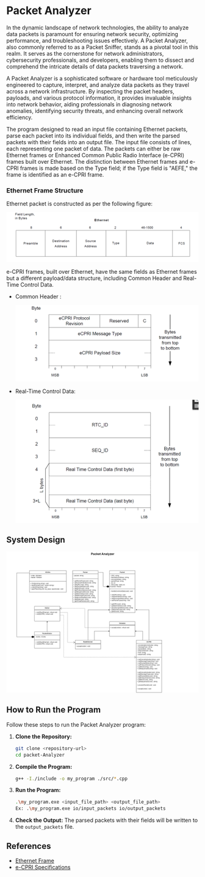# Packet Analyzer

In the dynamic landscape of network technologies, the ability to analyze data packets is paramount for ensuring network security, optimizing performance, and troubleshooting issues effectively. A Packet Analyzer, also commonly referred to as a Packet Sniffer, stands as a pivotal tool in this realm. It serves as the cornerstone for network administrators, cybersecurity professionals, and developers, enabling them to dissect and comprehend the intricate details of data packets traversing a network.

A Packet Analyzer is a sophisticated software or hardware tool meticulously engineered to capture, interpret, and analyze data packets as they travel across a network infrastructure. By inspecting the packet headers, payloads, and various protocol information, it provides invaluable insights into network behavior, aiding professionals in diagnosing network anomalies, identifying security threats, and enhancing overall network efficiency.

The program designed to read an input file containing Ethernet packets, parse each packet into its individual fields, and then write the parsed packets with their fields into an output file. The input file consists of lines, each representing one packet of data. The packets can either be raw Ethernet frames or Enhanced Common Public Radio Interface (e-CPRI) frames built over Ethernet. The distinction between Ethernet frames and e-CPRI frames is made based on the Type field; if the Type field is "AEFE," the frame is identified as an e-CPRI frame.

### Ethernet Frame Structure

Ethernet packet is constructed as per the following figure:

![1696616947046](image/README/1696616947046.png)

e-CPRI frames, built over Ethernet, have the same fields as Ethernet frames but a different payload/data structure, including Common Header and Real-Time Control Data.

* Common Header :

  ![1696617371740](image/README/1696617371740.png)
* Real-Time Control Data:

  ![1696617403559](image/README/1696617403559.png)

## System Design

![1696684811543](image/README/1696684811543.png)

## How to Run the Program

Follow these steps to run the Packet Analyzer program:

1. **Clone the Repository:**

   ```bash
   git clone <repository-url>
   cd packet-Analyzer
   ```
2. **Compile the Program:**

   ```bash
   g++ -I./include -o my_program ./src/*.cpp
   ```
3. **Run the Program:**

   ```bash
   .\my_program.exe <input_file_path> <output_file_path>
   Ex: .\my_program.exe io/input_packets io/output_packets 
   ```
4. **Check the Output:**
   The parsed packets with their fields will be written to the `output_packets` file.

## References

- [Ethernet Frame](https://en.wikipedia.org/wiki/Ethernet_frame)
- [e-CPRI Specifications](http://www.cpri.info/downloads/eCPRI_v_2.0_2019_05_10c.pdf)

